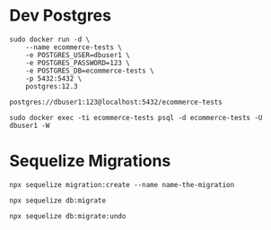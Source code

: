 
# Dev Postgres

```
sudo docker run -d \
    --name ecommerce-tests \
    -e POSTGRES_USER=dbuser1 \
    -e POSTGRES_PASSWORD=123 \
    -e POSTGRES_DB=ecommerce-tests \
    -p 5432:5432 \
    postgres:12.3
```

```
postgres://dbuser1:123@localhost:5432/ecommerce-tests
```

```
sudo docker exec -ti ecommerce-tests psql -d ecommerce-tests -U dbuser1 -W
```

# Sequelize Migrations

```
npx sequelize migration:create --name name-the-migration

npx sequelize db:migrate

npx sequelize db:migrate:undo
```
